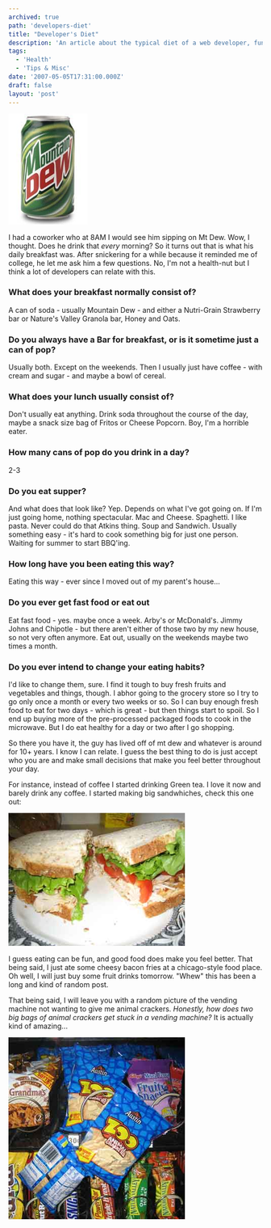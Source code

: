 ```yaml
---
archived: true
path: 'developers-diet'
title: "Developer's Diet"
description: 'An article about the typical diet of a web developer, funny stuff.'
tags:
  - 'Health'
  - 'Tips & Misc'
date: '2007-05-05T17:31:00.000Z'
draft: false
layout: 'post'
---
```


![](./mountain-dew.jpg)

I had a coworker who at 8AM I would see him sipping on Mt Dew. Wow, I thought. Does he drink that _every_ morning? So it turns out that is what his daily breakfast was. After snickering for a while because it reminded me of college, he let me ask him a few questions. No, I'm not a health-nut but I think a lot of developers can relate with this.

### What does your breakfast normally consist of?

A can of soda - usually Mountain Dew - and either a Nutri-Grain Strawberry bar or Nature's Valley Granola bar, Honey and Oats.

### Do you always have a Bar for breakfast, or is it sometime just a can of pop?

Usually both. Except on the weekends. Then I usually just have coffee - with cream and sugar - and maybe a bowl of cereal.

### What does your lunch usually consist of?

Don't usually eat anything. Drink soda throughout the course of the day, maybe a snack size bag of Fritos or Cheese Popcorn. Boy, I'm a horrible eater.

### How many cans of pop do you drink in a day?

2-3

### Do you eat supper?

And what does that look like? Yep. Depends on what I've got going on. If I'm just going home, nothing spectacular. Mac and Cheese. Spaghetti. I like pasta. Never could do that Atkins thing. Soup and Sandwich. Usually something easy - it's hard to cook something big for just one person. Waiting for summer to start BBQ'ing.

### How long have you been eating this way?

Eating this way - ever since I moved out of my parent's house...

### Do you ever get fast food or eat out

Eat fast food - yes. maybe once a week. Arby's or McDonald's. Jimmy Johns and Chipotle - but there aren't either of those two by my new house, so not very often anymore. Eat out, usually on the weekends maybe two times a month.

### Do you ever intend to change your eating habits?

I'd like to change them, sure. I find it tough to buy fresh fruits and vegetables and things, though. I abhor going to the grocery store so I try to go only once a month or every two weeks or so. So I can buy enough fresh food to eat for two days - which is great - but then things start to spoil. So I end up buying more of the pre-processed packaged foods to cook in the microwave. But I do eat healthy for a day or two after I go shopping.

So there you have it, the guy has lived off of mt dew and whatever is around for 10+ years. I know I can relate. I guess the best thing to do is just accept who you are and make small decisions that make you feel better throughout your day.

For instance, instead of coffee I started drinking Green tea. I love it now and barely drink any coffee. I started making big sandwhiches, check this one out:

![](./glorious_sandwhich.jpg)

I guess eating can be fun, and good food does make you feel better. That being said, I just ate some cheesy bacon fries at a chicago-style food place. Oh well, I will just buy some fruit drinks tomorrow.
"Whew" this has been a long and kind of random post.

That being said, I will leave you with a random picture of the vending machine not wanting to give me animal crackers. _Honestly, how does two big bags of animal crackers get stuck in a vending machine?_ It is actually kind of amazing...

![](./animalcrackers_stuck.jpg)
